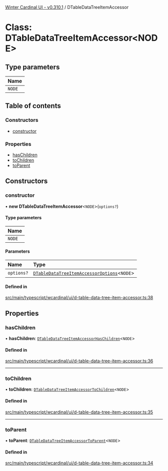 [Winter Cardinal UI - v0.310.1](../index.md) / DTableDataTreeItemAccessor

# Class: DTableDataTreeItemAccessor<NODE\>

## Type parameters

| Name |
| :------ |
| `NODE` |

## Table of contents

### Constructors

- [constructor](DTableDataTreeItemAccessor.md#constructor)

### Properties

- [hasChildren](DTableDataTreeItemAccessor.md#haschildren)
- [toChildren](DTableDataTreeItemAccessor.md#tochildren)
- [toParent](DTableDataTreeItemAccessor.md#toparent)

## Constructors

### constructor

• **new DTableDataTreeItemAccessor**<`NODE`\>(`options?`)

#### Type parameters

| Name |
| :------ |
| `NODE` |

#### Parameters

| Name | Type |
| :------ | :------ |
| `options?` | [`DTableDataTreeItemAccessorOptions`](../interfaces/DTableDataTreeItemAccessorOptions.md)<`NODE`\> |

#### Defined in

[src/main/typescript/wcardinal/ui/d-table-data-tree-item-accessor.ts:38](https://github.com/winter-cardinal/winter-cardinal-ui/blob/v0.310.1/src/main/typescript/wcardinal/ui/d-table-data-tree-item-accessor.ts#L38)

## Properties

### hasChildren

• **hasChildren**: [`DTableDataTreeItemAccessorHasChildren`](../index.md#dtabledatatreeitemaccessorhaschildren)<`NODE`\>

#### Defined in

[src/main/typescript/wcardinal/ui/d-table-data-tree-item-accessor.ts:36](https://github.com/winter-cardinal/winter-cardinal-ui/blob/v0.310.1/src/main/typescript/wcardinal/ui/d-table-data-tree-item-accessor.ts#L36)

___

### toChildren

• **toChildren**: [`DTableDataTreeItemAccessorToChildren`](../index.md#dtabledatatreeitemaccessortochildren)<`NODE`\>

#### Defined in

[src/main/typescript/wcardinal/ui/d-table-data-tree-item-accessor.ts:35](https://github.com/winter-cardinal/winter-cardinal-ui/blob/v0.310.1/src/main/typescript/wcardinal/ui/d-table-data-tree-item-accessor.ts#L35)

___

### toParent

• **toParent**: [`DTableDataTreeItemAccessorToParent`](../index.md#dtabledatatreeitemaccessortoparent)<`NODE`\>

#### Defined in

[src/main/typescript/wcardinal/ui/d-table-data-tree-item-accessor.ts:34](https://github.com/winter-cardinal/winter-cardinal-ui/blob/v0.310.1/src/main/typescript/wcardinal/ui/d-table-data-tree-item-accessor.ts#L34)
